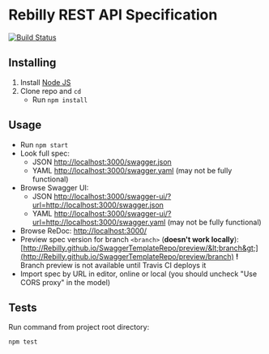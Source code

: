 # Rebilly REST API Specification
[![Build Status](https://travis-ci.org/Rebilly/RebillyAPI.svg?branch=master)](https://travis-ci.org/Rebilly/RebillyAPI)

## Installing

1. Install [Node JS](https://nodejs.org/)
2. Clone repo and `cd`
    + Run `npm install`

## Usage

- Run `npm start`
- Look full spec:
    + JSON [http://localhost:3000/swagger.json](http://localhost:3000/swagger.json)
    + YAML [http://localhost:3000/swagger.yaml](http://localhost:3000/swagger.yaml)  (may not be fully functional)
- Browse Swagger UI:
    + JSON [http://localhost:3000/swagger-ui/?url=http://localhost:3000/swagger.json](http://localhost:3000/?url=http://localhost:3000/swagger.json)
    + YAML [http://localhost:3000/swagger-ui/?url=http://localhost:3000/swagger.yaml](http://localhost:3000/?url=http://localhost:3000/swagger.yaml)  (may not be fully functional)
- Browse ReDoc: [http://localhost:3000/](http://localhost:3000/)
- Preview spec version for branch `<branch>` (**doesn't work locally**): [http://Rebilly.github.io/SwaggerTemplateRepo/preview/&lt;branch&gt;](http://Rebilly.github.io/SwaggerTemplateRepo/preview/branch)
**!** Branch preview is not available until Travis CI deploys it
- Import spec by URL in editor, online or local (you should uncheck "Use CORS proxy" in the model)

## Tests

Run command from project root directory:

```bash
npm test
```

